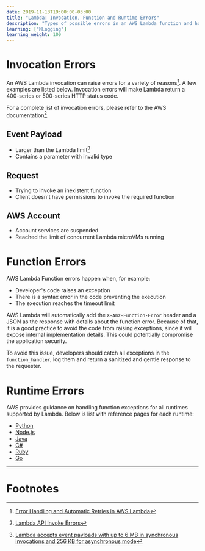 ```yaml
---
date: 2019-11-13T19:00:00-03:00
title: "Lambda: Invocation, Function and Runtime Errors"
description: "Types of possible errors in an AWS Lambda function and how to handle them"
learning: ["MLogging"]
learning_weight: 100
---
```


# Invocation Errors

An AWS Lambda invocation can raise errors for a variety of reasons[^1]. A few examples are listed below. Invocation errors will make Lambda return a 400-series or 500-series HTTP status code.

For a complete list of invocation errors, please refer to the AWS documentation[^2].

## Event Payload

* Larger than the Lambda limit[^3]
* Contains a parameter with invalid type

## Request

* Trying to invoke an inexistent function
* Client doesn't have permissions to invoke the required function

## AWS Account

* Account services are suspended
* Reached the limit of concurrent Lambda microVMs running

# Function Errors

AWS Lambda Function errors happen when, for example:

* Developer's code raises an exception
* There is a syntax error in the code preventing the execution
* The execution reaches the timeout limit

AWS Lambda will automatically add the `X-Amz-Function-Error` header and a JSON as the response with details about the function error. Because of that, it is a good practice to avoid the code from raising exceptions, since it will expose internal implementation details. This could potentially compromise the application security.

To avoid this issue, developers should catch all exceptions in the `function_handler`, log them and return a sanitized and gentle response to the requester.

# Runtime Errors

AWS provides guidance on handling function exceptions for all runtimes supported by Lambda. Below is list with reference pages for each runtime:

* [Python](https://docs.aws.amazon.com/lambda/latest/dg/python-exceptions.html)
* [Node.js](http://docs.aws.amazon.com/lambda/latest/dg/nodejs-prog-mode-exceptions.html)
* [Java](http://docs.aws.amazon.com/lambda/latest/dg/java-exceptions.html)
* [C#](http://docs.aws.amazon.com/lambda/latest/dg/dotnet-exceptions.html)
* [Ruby](http://docs.aws.amazon.com/lambda/latest/dg/ruby-exceptions.html)
* [Go](http://docs.aws.amazon.com/lambda/latest/dg/go-programming-model-errors.html)

---

# Footnotes

[^1]:
     [Error Handling and Automatic Retries in AWS Lambda](https://docs.aws.amazon.com/lambda/latest/dg/retries-on-errors.html)

[^2]:
     [Lambda API Invoke Errors](https://docs.aws.amazon.com/lambda/latest/dg/API_Invoke.html#API_Invoke_Errors)

[^3]:
     [Lambda accepts event payloads with up to 6 MB in synchronous invocations and 256 KB for asynchronous mode](https://docs.aws.amazon.com/lambda/latest/dg/limits.html)
